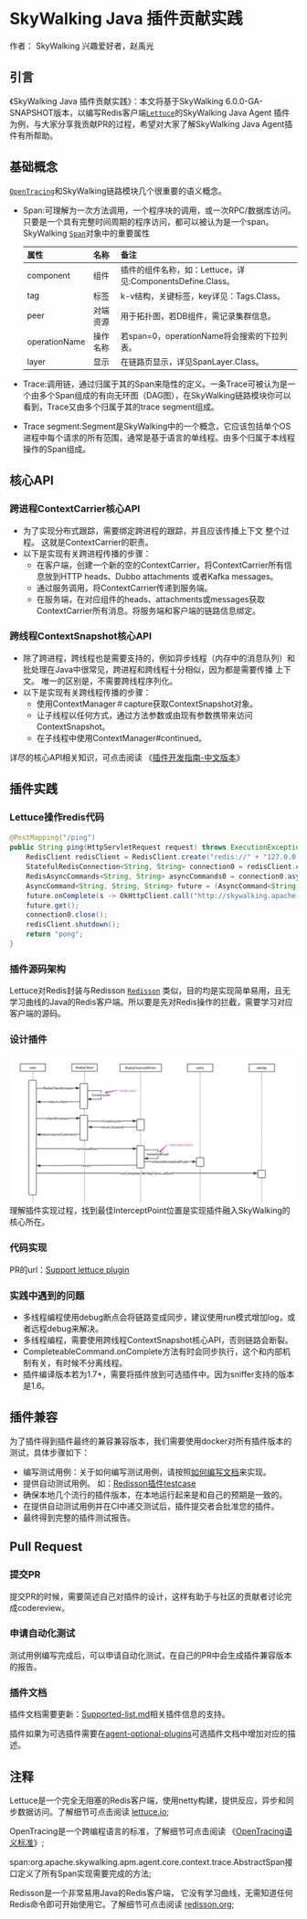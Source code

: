 # SkyWalking Java 插件贡献实践

作者： SkyWalking 兴趣爱好者，赵禹光

## 引言
《SkyWalking Java 插件贡献实践》：本文将基于SkyWalking 6.0.0-GA-SNAPSHOT版本，以编写Redis客户端<a href="#Lettuce">`Lettuce`</a>的SkyWalking Java Agent 插件为例，与大家分享我贡献PR的过程，希望对大家了解SkyWalking Java Agent插件有所帮助。

## 基础概念
<a href="#OpenTracing">`OpenTracing`</a>和SkyWalking链路模块几个很重要的语义概念。

* Span:可理解为一次方法调用，一个程序块的调用，或一次RPC/数据库访问。只要是一个具有完整时间周期的程序访问，都可以被认为是一个span。SkyWalking <a href="#AbstractSpan">`Span`</a>对象中的重要属性

	| 属性 | 名称 | 备注 |
	|:----|:-----|:-----|
	| component | 组件 | 插件的组件名称，如：Lettuce，详见:ComponentsDefine.Class。 |
	| tag | 标签 | k-v结构，关键标签，key详见：Tags.Class。 |
	| peer | 对端资源 | 用于拓扑图，若DB组件，需记录集群信息。 |
	| operationName | 操作名称 | 若span=0，operationName将会搜索的下拉列表。 |
	| layer | 显示 | 在链路页显示，详见SpanLayer.Class。 |

* Trace:调用链，通过归属于其的Span来隐性的定义。一条Trace可被认为是一个由多个Span组成的有向无环图（DAG图），在SkyWalking链路模块你可以看到，Trace又由多个归属于其的trace segment组成。

* Trace segment:Segment是SkyWalking中的一个概念，它应该包括单个OS进程中每个请求的所有范围，通常是基于语言的单线程。由多个归属于本线程操作的Span组成。

## 核心API

### 跨进程ContextCarrier核心API
* 为了实现分布式跟踪，需要绑定跨进程的跟踪，并且应该传播上下文 整个过程。 这就是ContextCarrier的职责。
* 以下是实现有关跨进程传播的步骤：
	* 在客户端，创建一个新的空的ContextCarrier，将ContextCarrier所有信息放到HTTP heads、Dubbo attachments 或者Kafka messages。
	* 通过服务调用，将ContextCarrier传递到服务端。
	* 在服务端，在对应组件的heads、attachments或messages获取ContextCarrier所有消息。将服务端和客户端的链路信息绑定。

### 跨线程ContextSnapshot核心API
* 除了跨进程，跨线程也是需要支持的，例如异步线程（内存中的消息队列）和批处理在Java中很常见，跨进程和跨线程十分相似，因为都是需要传播 上下文。 唯一的区别是，不需要跨线程序列化。
* 以下是实现有关跨线程传播的步骤：
	* 使用ContextManager＃capture获取ContextSnapshot对象。
	* 让子线程以任何方式，通过方法参数或由现有参数携带来访问ContextSnapshot。
	* 在子线程中使用ContextManager#continued。

详尽的核心API相关知识，可点击阅读 《[插件开发指南-中文版本](https://github.com/apache/incubator-skywalking/blob/master/docs/others/cn/guides/Java-Plugin-Development-Guide.md)》

## 插件实践
### Lettuce操作redis代码
```java
@PostMapping("/ping")
public String ping(HttpServletRequest request) throws ExecutionException, InterruptedException {
    RedisClient redisClient = RedisClient.create("redis://" + "127.0.0.1" + ":6379");
    StatefulRedisConnection<String, String> connection0 = redisClient.connect();
    RedisAsyncCommands<String, String> asyncCommands0 = connection0.async();
    AsyncCommand<String, String, String> future = (AsyncCommand<String, String, String>)asyncCommands0.set("key_a", "value_a");
    future.onComplete(s -> OkHttpClient.call("http://skywalking.apache.org"));
    future.get();
    connection0.close();
    redisClient.shutdown();
    return "pong";
}
```

### 插件源码架构
Lettuce对Redis封装与Redisson <a href="#Redisson">`Redisson`</a> 类似，目的均是实现简单易用，且无学习曲线的Java的Redis客户端。所以要是先对Redis操作的拦截，需要学习对应客户端的源码。

### 设计插件
![Lettuce时序图](../../.vuepress/public/static/blog/2019-01-21-agent-plugin-practice/lettuce.png)
理解插件实现过程，找到最佳InterceptPoint位置是实现插件融入SkyWalking的核心所在。

### 代码实现
PR的url：[Support lettuce plugin](https://github.com/apache/incubator-skywalking/pull/2152)

### 实践中遇到的问题
* 多线程编程使用debug断点会将链路变成同步，建议使用run模式增加log，或者远程debug来解决。
* 多线程编程，需要使用跨线程ContextSnapshot核心API，否则链路会断裂。
* CompleteableCommand.onComplete方法有时会同步执行，这个和内部机制有关，有时候不分离线程。
* 插件编译版本若为1.7+，需要将插件放到可选插件中。因为sniffer支持的版本是1.6。

## 插件兼容
为了插件得到插件最终的兼容兼容版本，我们需要使用docker对所有插件版本的测试，具体步骤如下：

* 编写测试用例：关于如何编写测试用例，请按照[如何编写文档](https://github.com/SkywalkingTest/skywalking-agent-testcases/blob/master/docs/how-to-write-a-plugin-testcase.md)来实现。
* 提供自动测试用例。 如：[Redisson插件testcase](https://github.com/SkywalkingTest/skywalking-agent-testcases/pull/45)
* 确保本地几个流行的插件版本，在本地运行起来是和自己的预期是一致的。
* 在提供自动测试用例并在CI中递交测试后，插件提交者会批准您的插件。
* 最终得到完整的插件测试报告。

## Pull Request

### 提交PR
提交PR的时候，需要简述自己对插件的设计，这样有助于与社区的贡献者讨论完成codereview。

### 申请自动化测试
测试用例编写完成后，可以申请自动化测试，在自己的PR中会生成插件兼容版本的报告。

### 插件文档
插件文档需要更新：[Supported-list.md](https://github.com/apache/incubator-skywalking/blob/master/docs/en/setup/service-agent/java-agent/Supported-list.md)相关插件信息的支持。

插件如果为可选插件需要在[agent-optional-plugins](https://github.com/apache/incubator-skywalking/tree/master/docs/en/setup/service-agent/java-agent/agent-optional-plugins)可选插件文档中增加对应的描述。

## 注释

<a name="Lettuce"></a>Lettuce是一个完全无阻塞的Redis客户端，使用netty构建，提供反应，异步和同步数据访问。了解细节可点击阅读 [lettuce.io](https://lettuce.io/);

<a name="OpenTracing"></a>OpenTracing是一个跨编程语言的标准，了解细节可点击阅读 《[OpenTracing语义标准](https://github.com/opentracing-contrib/opentracing-specification-zh/blob/master/specification.md)》;

<a name="AbstractSpan"></a>span:org.apache.skywalking.apm.agent.core.context.trace.AbstractSpan接口定义了所有Span实现需要完成的方法;

<a name="Redisson"></a>Redisson是一个非常易用Java的Redis客户端， 它没有学习曲线，无需知道任何Redis命令即可开始使用它。了解细节可点击阅读 [redisson.org](https://redisson.org/);

